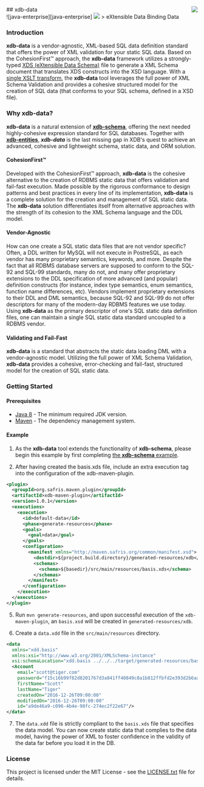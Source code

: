 <img src="https://www.cohesionfirst.org/logo.png" align="right" />
## xdb-data<br>![java-enterprise][java-enterprise] <a href="https://www.cohesionfirst.org/"><img src="https://img.shields.io/badge/CohesionFirst%E2%84%A2--blue.svg"></a>
> eXtensible Data Binding Data

### Introduction

**xdb-data** is a vendor-agnostic, XML-based SQL data definition standard that offers the power of XML validation for your static SQL data. Based on the CohesionFirst™ approach, the **xdb-data** framework utilizes a strongly-typed [XDS (eXtensible Data Schema)][xds.xsd] file to generate a XML Schema document that translates XDS constructs into the XSD language. With a [single XSLT transform][xdd.xsl], the **xdb-data** tool leverages the full power of XML Schema Validation and provides a cohesive structured model for the creation of SQL data (that conforms to your SQL schema, defined in a XSD file).

### Why **xdb-data**?

**xdb-data** is a natural extension of [**xdb-schema**][xdb-schema], offering the next needed highly-cohesive expression standard for SQL databases. Together with [**xdb-entities**][xdb-entities], ***xdb-data*** is the last missing gap in XDB's quest to achieve an advanced, cohesive and lightweight schema, static data, and ORM solution.

#### CohesionFirst™

Developed with the CohesionFirst™ approach, **xdb-data** is the cohesive alternative to the creation of RDBMS static data that offers validation and fail-fast execution. Made possible by the rigorous conformance to design patterns and best practices in every line of its implementation, **xdb-data** is a complete solution for the creation and management of SQL static data. The **xdb-data** solution differentiates itself from alternative approaches with the strength of its cohesion to the XML Schema language and the DDL model.

#### Vendor-Agnostic

How can one create a SQL static data files that are not vendor specific? Often, a DDL written for MySQL will not execute in PostreSQL, as each vendor has many proprietary semantics, keywords, and more. Despite the fact that all RDBMS database servers are supposed to conform to the SQL-92 and SQL-99 standards, many do not, and many offer proprietary extensions to the DDL specification of more advanced (and popular) definition constructs (for instance, index type semantics, enum semantics, function name differences, etc). Vendors implement proprietary extensions to their DDL and DML semantics, because SQL-92 and SQL-99 do not offer descriptors for many of the modern-day RDBMS features we use today. Using **xdb-data** as the primary descriptor of one's SQL static data definition files, one can maintain a single SQL static data standard uncoupled to a RDBMS vendor.

#### Validating and Fail-Fast

**xdb-data** is a standard that abstracts the static data loading DML with a vendor-agnostic model. Utilizing the full power of XML Schema Validation, **xdb-data** provides a cohesive, error-checking and fail-fast, structured model for the creation of SQL static data.

### Getting Started

#### Prerequisites

* [Java 8][jdk8-download] - The minimum required JDK version.
* [Maven][maven] - The dependency management system.

#### Example

1. As the **xdb-data** tool extends the functionality of **xdb-schema**, please begin this example by first completing [the **xdb-schema** example][xdb-schema-example].

4. After having created the basis.xds file, include an extra execution tag into the configuration of the xdb-maven-plugin.

  ```xml
  <plugin>
    <groupId>org.safris.maven.plugin</groupId>
    <artifactId>xdb-maven-plugin</artifactId>
    <version>1.0.1</version>
    <executions>
      <execution>
        <id>default-data</id>
        <phase>generate-resources</phase>
        <goals>
          <goal>data</goal>
        </goals>
        <configuration>
          <manifest xmlns="http://maven.safris.org/common/manifest.xsd">
            <destdir>${project.build.directory}/generated-resources/xdb</destdir>
            <schemas>
              <schema>${basedir}/src/main/resources/basis.xds</schema>
            </schemas>
          </manifest>
        </configuration>
      </execution>
    </executions>
  </plugin>
  ```

5. Run `mvn generate-resources`, and upon successful execution of the `xdb-maven-plugin`, an `basis.xsd` will be created in `generated-resources/xdb`.

6. Create a `data.xdd` file in the `src/main/resources` directory.

  ```xml
  <data
    xmlns="xdd.basis"
    xmlns:xsi="http://www.w3.org/2001/XMLSchema-instance"
    xsi:schemaLocation="xdd.basis ../../../target/generated-resources/basis.xsd">
    <Account
      email="scott@tiger.com"
      password="f15c16b99f82d8201767d3a841ff40849c8a1b812ffbfd2e393d2b6aa6682a6e"
      firstName="Scott"
      lastName="Tiger"
      createdOn="2016-12-26T09:00:00"
      modifiedOn="2016-12-26T09:00:00"
      id="a9de46a9-c096-4b4e-98fc-274ec2f22e67"/>
  </data>
  ```

7. The `data.xdd` file is strictly compliant to the `basis.xds` file that specifies the data model. You can now create static data that complies to the data model, having the power of XML to foster confidence in the validity of the data far before you load it in the DB.

### License

This project is licensed under the MIT License - see the [LICENSE.txt](LICENSE.txt) file for details.

[xdd.xsl]: https://github.com/SevaSafris/xdb/blob/master/data/src/main/resources/xdd.xsl
[java-enterprise]: https://img.shields.io/badge/java-enterprise-blue.svg
[jdk8-download]: http://www.oracle.com/technetwork/java/javase/downloads/jdk8-downloads-2133151.html
[maven-archetype-quickstart]: http://maven.apache.org/archetypes/maven-archetype-quickstart
[maven]: https://maven.apache.org/
[xdb-entities]: https://github.com/SevaSafris/xdb/blob/master/entities
[xdb-maven-plugin]: https://github.com/SevaSafris/xdb-maven-plugin
[xdb-schema-example]: https://github.com/SevaSafris/xdb/tree/master/schema#example
[xdb-schema]: https://github.com/SevaSafris/xdb/blob/master/schema
[xds.xsd]: https://github.com/SevaSafris/xdb/blob/master/schema/src/main/resources/xds.xsd